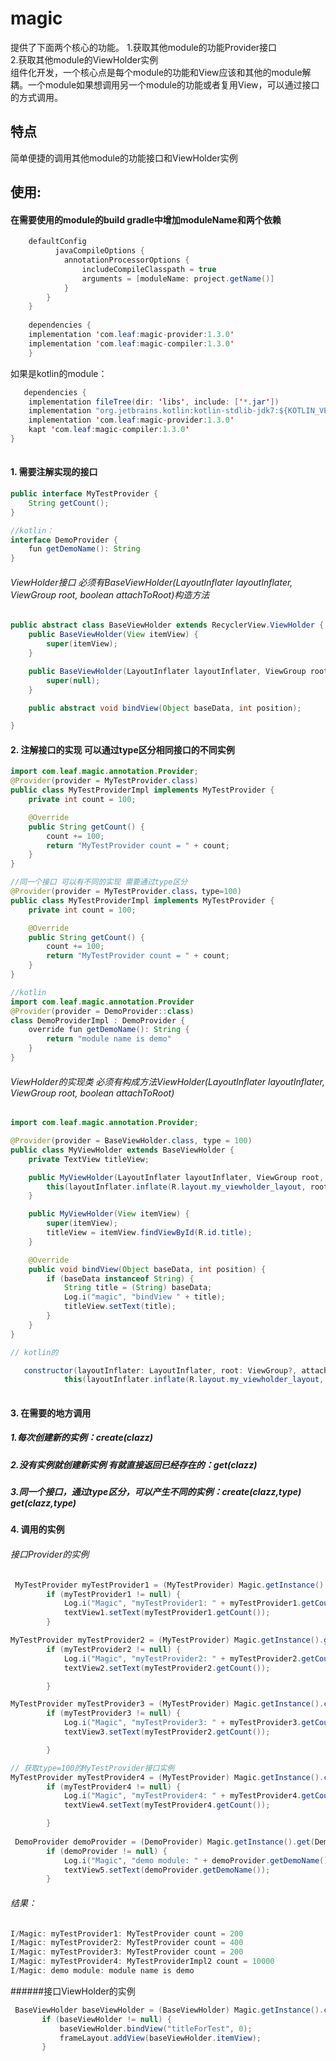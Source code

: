 # magic
提供了下面两个核心的功能。
1.获取其他module的功能Provider接口  
2.获取其他module的ViewHolder实例    
组件化开发，一个核心点是每个module的功能和View应该和其他的module解耦。一个module如果想调用另一个module的功能或者复用View，可以通过接口的方式调用。


## 特点
简单便捷的调用其他module的功能接口和ViewHolder实例

## 使用:
#### 在需要使用的module的build gradle中增加moduleName和两个依赖
```java
    defaultConfig 
          javaCompileOptions {
            annotationProcessorOptions {
                includeCompileClasspath = true
                arguments = [moduleName: project.getName()]
            }
        }
    }
    
    dependencies {
    implementation 'com.leaf:magic-provider:1.3.0'
    implementation 'com.leaf:magic-compiler:1.3.0'
    }
```
   如果是kotlin的module：
```java
   dependencies {
    implementation fileTree(dir: 'libs', include: ['*.jar'])
    implementation "org.jetbrains.kotlin:kotlin-stdlib-jdk7:${KOTLIN_VERSION}"
    implementation 'com.leaf:magic-provider:1.3.0'
    kapt 'com.leaf:magic-compiler:1.3.0'
}
    
```
#### 1. 需要注解实现的接口

```java
public interface MyTestProvider {
    String getCount();
}

//kotlin：
interface DemoProvider {
    fun getDemoName(): String
}


```
###### ViewHolder接口 必须有BaseViewHolder(LayoutInflater layoutInflater, ViewGroup root, boolean attachToRoot)构造方法
```java
public abstract class BaseViewHolder extends RecyclerView.ViewHolder {
    public BaseViewHolder(View itemView) {
        super(itemView);
    }

    public BaseViewHolder(LayoutInflater layoutInflater, ViewGroup root, boolean attachToRoot) {
        super(null);
    }

    public abstract void bindView(Object baseData, int position);

}
```
#### 2. 注解接口的实现 可以通过type区分相同接口的不同实例

```java
import com.leaf.magic.annotation.Provider;
@Provider(provider = MyTestProvider.class)
public class MyTestProviderImpl implements MyTestProvider {
    private int count = 100;

    @Override
    public String getCount() {
        count += 100;
        return "MyTestProvider count = " + count;
    }
}

//同一个接口 可以有不同的实现 需要通过type区分
@Provider(provider = MyTestProvider.class，type=100)
public class MyTestProviderImpl implements MyTestProvider {
    private int count = 100;

    @Override
    public String getCount() {
        count += 100;
        return "MyTestProvider count = " + count;
    }
}

//kotlin
import com.leaf.magic.annotation.Provider
@Provider(provider = DemoProvider::class)
class DemoProviderImpl : DemoProvider {
    override fun getDemoName(): String {
        return "module name is demo"
    }
}

```
###### ViewHolder的实现类 必须有构成方法ViewHolder(LayoutInflater layoutInflater, ViewGroup root, boolean attachToRoot)
```java
import com.leaf.magic.annotation.Provider;

@Provider(provider = BaseViewHolder.class, type = 100)
public class MyViewHolder extends BaseViewHolder {
    private TextView titleView;

    public MyViewHolder(LayoutInflater layoutInflater, ViewGroup root, boolean attachToRoot) {
        this(layoutInflater.inflate(R.layout.my_viewholder_layout, root, attachToRoot));
    }

    public MyViewHolder(View itemView) {
        super(itemView);
        titleView = itemView.findViewById(R.id.title);
    }

    @Override
    public void bindView(Object baseData, int position) {
        if (baseData instanceof String) {
            String title = (String) baseData;
            Log.i("magic", "bindView " + title);
            titleView.setText(title);
        }
    }
}

// kotlin的

   constructor(layoutInflater: LayoutInflater, root: ViewGroup?, attachToRoot: Boolean) :
            this(layoutInflater.inflate(R.layout.my_viewholder_layout, root, attachToRoot))
            
```
#### 3. 在需要的地方调用

##### 1.每次创建新的实例：create(clazz)
##### 2.没有实例就创建新实例 有就直接返回已经存在的：get(clazz)
##### 3.同一个接口，通过type区分，可以产生不同的实例：create(clazz,type) get(clazz,type)

#### 4. 调用的实例

###### 接口Provider的实例
```java
 MyTestProvider myTestProvider1 = (MyTestProvider) Magic.getInstance().get(MyTestProvider.class);
        if (myTestProvider1 != null) {
            Log.i("Magic", "myTestProvider1: " + myTestProvider1.getCount());
            textView1.setText(myTestProvider1.getCount());
        }

MyTestProvider myTestProvider2 = (MyTestProvider) Magic.getInstance().get(MyTestProvider.class);
        if (myTestProvider2 != null) {
            Log.i("Magic", "myTestProvider2: " + myTestProvider2.getCount());
            textView2.setText(myTestProvider2.getCount());

        }

MyTestProvider myTestProvider3 = (MyTestProvider) Magic.getInstance().create(MyTestProvider.class);
        if (myTestProvider3 != null) {
            Log.i("Magic", "myTestProvider3: " + myTestProvider3.getCount());
            textView3.setText(myTestProvider2.getCount());

        }

// 获取type=100的MyTestProvider接口实例
MyTestProvider myTestProvider4 = (MyTestProvider) Magic.getInstance().create(MyTestProvider.class, 100);
        if (myTestProvider4 != null) {
            Log.i("Magic", "myTestProvider4: " + myTestProvider4.getCount());
            textView4.setText(myTestProvider4.getCount());

        }
       
 DemoProvider demoProvider = (DemoProvider) Magic.getInstance().get(DemoProvider.class);
        if (demoProvider != null) {
            Log.i("Magic", "demo module: " + demoProvider.getDemoName());
            textView5.setText(demoProvider.getDemoName());
        }

```

###### 结果：
```java
I/Magic: myTestProvider1: MyTestProvider count = 200
I/Magic: myTestProvider2: MyTestProvider count = 400
I/Magic: myTestProvider3: MyTestProvider count = 200
I/Magic: myTestProvider4: MyTestProviderImpl2 count = 10000
I/Magic: demo module: module name is demo

```

######接口ViewHolder的实例

 ```java
  BaseViewHolder baseViewHolder = (BaseViewHolder) Magic.getInstance().createViewHolder(BaseViewHolder.class, 100, getLayoutInflater(), frameLayout, false);
        if (baseViewHolder != null) {
            baseViewHolder.bindView("titleForTest", 0);
            frameLayout.addView(baseViewHolder.itemView);
        }

```








